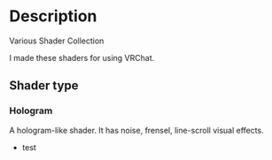 # Description
Various Shader Collection

I made these shaders for using VRChat.

## Shader type

### Hologram
A hologram-like shader.
It has noise, frensel, line-scroll visual effects.

- test
